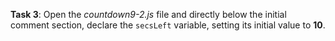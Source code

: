 **Task 3**: Open the _countdown9-2.js_ file and directly below the initial comment section, declare the `secsLeft` variable, setting its initial value to **10**.
